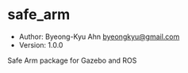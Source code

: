 safe_arm
========

* Author: Byeong-Kyu Ahn <byeongkyu@gmail.com>
* Version: 1.0.0

Safe Arm package for Gazebo and ROS

